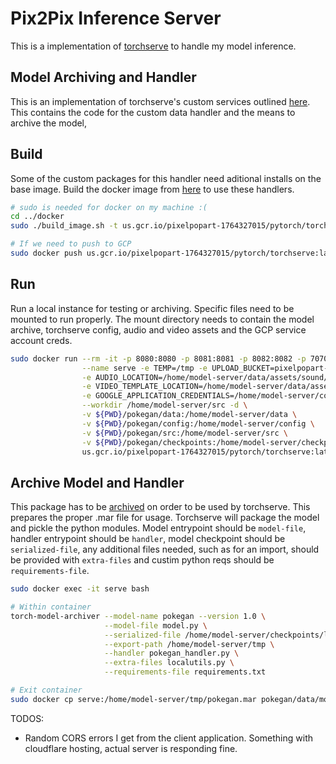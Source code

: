 # Pix2Pix Inference Server

This is a implementation of [torchserve](../README.md) to handle my model inference.

## Model Archiving and Handler

This is an implementation of torchserve's custom services outlined [here](../docs/custom_service.md).
This contains the code for the custom data handler and the means to archive the model,

## Build

Some of the custom packages for this handler need aditional installs on the base image.
Build the docker image from [here](../docker/README.md) to use these handlers.

```sh
# sudo is needed for docker on my machine :(
cd ../docker
sudo ./build_image.sh -t us.gcr.io/pixelpopart-1764327015/pytorch/torchserve:latest-cpu

# If we need to push to GCP
sudo docker push us.gcr.io/pixelpopart-1764327015/pytorch/torchserve:latest-cpu
```

## Run

Run a local instance for testing or archiving.
Specific files need to be mounted to run properly. The mount directory 
needs to contain the model archive, torchserve config, audio and video assets and the GCP service account creds.

```sh
sudo docker run --rm -it -p 8080:8080 -p 8081:8081 -p 8082:8082 -p 7070:7070 -p 7071:7071 \
                --name serve -e TEMP=/tmp -e UPLOAD_BUCKET=pixelpopart-test \
                -e AUDIO_LOCATION=/home/model-server/data/assets/sound/sound.mp3 \
                -e VIDEO_TEMPLATE_LOCATION=/home/model-server/data/assets/video/base.mp4 \
                -e GOOGLE_APPLICATION_CREDENTIALS=/home/model-server/config/service-account.json \
                --workdir /home/model-server/src -d \
                -v ${PWD}/pokegan/data:/home/model-server/data \
                -v ${PWD}/pokegan/config:/home/model-server/config \
                -v ${PWD}/pokegan/src:/home/model-server/src \
                -v ${PWD}/pokegan/checkpoints:/home/model-server/checkpoints \
                us.gcr.io/pixelpopart-1764327015/pytorch/torchserve:latest-cpu
```

## Archive Model and Handler

This package has to be [archived](../model-archiver/README.md) on order to be used by torchserve. This prepares the proper .mar file for usage.
Torchserve will package the model and pickle the python modules.
Model entrypoint should be `model-file`, handler entrypoint should be `handler`, model checkpoint should be `serialized-file`, any additional 
files needed, such as for an import, should be provided with `extra-files` and custim python reqs should be `requirements-file`.

```sh
sudo docker exec -it serve bash

# Within container
torch-model-archiver --model-name pokegan --version 1.0 \
                     --model-file model.py \
                     --serialized-file /home/model-server/checkpoints/latest_net_G-0-1-0.pth \
                     --export-path /home/model-server/tmp \
                     --handler pokegan_handler.py \
                     --extra-files localutils.py \
                     --requirements-file requirements.txt

# Exit container
sudo docker cp serve:/home/model-server/tmp/pokegan.mar pokegan/data/model-store
```


TODOS:
* Random CORS errors I get from the client application. Something with cloudflare hosting, actual server is responding fine.
